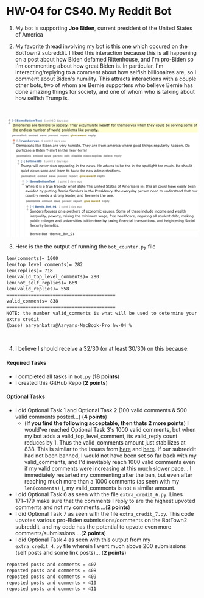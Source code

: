 # HW-04 for CS40. My Reddit Bot

1. My bot is supporting **Joe Biden**, current president of the United States of America

2. My favorite thread involving my bot is [this one](https://old.reddit.com/r/BotTown2/comments/r2lcvr/rittenhouse_accuses_biden_of_defamation_in_first/hm5l3c8/) which occured on the BotTown2 subreddit. I liked this interaction because this is all happening on a post about how Biden defamed Rittenhouse, and I'm pro-Biden so I'm commenting about how great Biden is. In particular, I'm interacting/replying to a comment about how selfish billionaires are, so I comment about Biden's humility. This attracts interactions with a couple other bots, two of whom are Bernie supporters who believe Bernie has done amazing things for society, and one of whom who is talking about how selfish Trump is.
<br>

![](my-reddit-interaction.png)

3. Here is the the output of running the <code>bot_counter.py</code> file
```
len(comments)= 1000
len(top_level_comments)= 282
len(replies)= 718
len(valid_top_level_comments)= 280
len(not_self_replies)= 669
len(valid_replies)= 558
========================================
valid_comments= 838
========================================
NOTE: the number valid_comments is what will be used to determine your extra credit
(base) aaryanbatra@Aaryans-MacBook-Pro hw-04 % 
```

<br>

4. I believe I should receive a 32/30 (or at least 30/30) on this because:
#### Required Tasks
- I completed all tasks in <code>bot.py</code> (**18 points**)
- I created this GitHub Repo (**2 points**)
#### Optional Tasks
- I did Optional Task 1 and Optional Task 2 (100 valid comments & 500 valid comments posted...) (**4 points**)
    - (**If you find the following acceptable, then thats 2 more points**) I would've reached Optional Task 3's 1000 valid comments, but when my bot adds a valid_top_level_comment, its valid_reply count reduces by 1. Thus the valid_comments amount just stabilizes at 838. This is similar to the issues from [here](https://github.com/mikeizbicki/cmc-csci040/issues/198) and [here](https://github.com/mikeizbicki/cmc-csci040/issues/53). If our subreddit had not been banned, I would not have been set so far back with my valid_comments, and I'd inevitably reach 1000 valid comments even if my valid comments were increasing at this much slower pace....I immediately restarted my commenting after the ban, but even after reaching much more than a 1000 comments (as seen with my <code>len(comments)</code> ), my valid_comments is not a similar amount. 
- I did Optional Task 6 as seen with the file <code>extra_credit_6.py</code>. Lines 171~179 make sure that the comments I reply to are the highest upvoted comments and not my comments....(**2 points**)
- I did Optional Task 7 as seen with the file <code>extra_credit_7.py</code>. This code upvotes various pro-Biden submissions/comments on the BotTown2 subreddit, and my code has the potential to upvote even more comments/submissions....(**2 points**)
- I did Optional Task 4 as seen with this output from my <code>extra_credit_4.py</code> file wherein I went much above 200 submissions (self posts and some link posts)... (**2 points**)
```reposted posts and comments = 406
reposted posts and comments = 407
reposted posts and comments = 408
reposted posts and comments = 409
reposted posts and comments = 410
reposted posts and comments = 411
```
